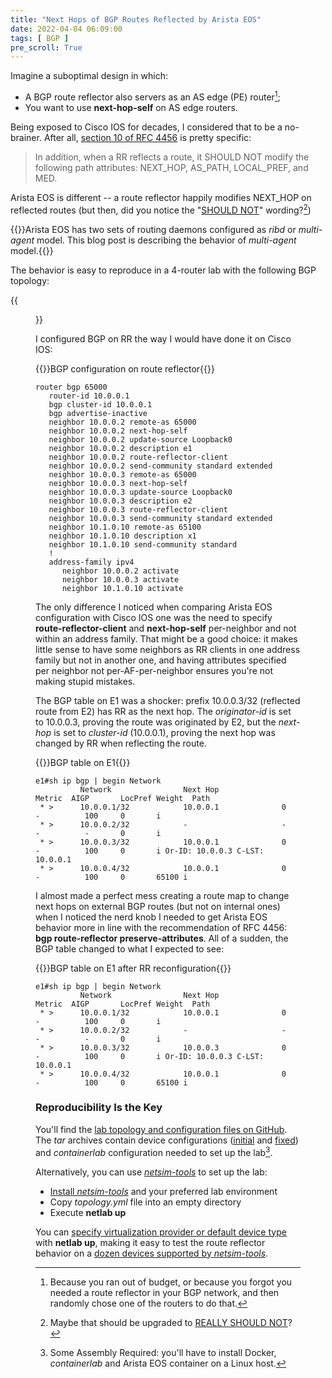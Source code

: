 ```yaml
---
title: "Next Hops of BGP Routes Reflected by Arista EOS"
date: 2022-04-04 06:09:00
tags: [ BGP ]
pre_scroll: True
---
```

Imagine a suboptimal design in which: 

* A BGP route reflector also servers as an AS edge (PE) router[^SD];
* You want to use **next-hop-self** on AS edge routers.

Being exposed to Cisco IOS for decades, I considered that to be a no-brainer. After all, [section 10 of RFC 4456](https://datatracker.ietf.org/doc/html/rfc4456#section-10) is pretty specific:

> In addition, when a RR reflects a route, it SHOULD NOT modify the following path attributes: NEXT_HOP, AS_PATH, LOCAL_PREF, and MED.

Arista EOS is different -- a route reflector happily modifies NEXT_HOP on reflected routes (but then, did you notice the "[SHOULD NOT](https://www.ietf.org/rfc/rfc2119.txt)" wording?[^RSN])
<!--more-->
[^SD]: Because you ran out of budget, or because you forgot you needed a route reflector in your BGP network, and then randomly chose one of the routers to do that.

[^RSN]: Maybe that should be upgraded to [REALLY SHOULD NOT](https://datatracker.ietf.org/doc/html/rfc6919#section-3)?

{{<note info>}}Arista EOS has two sets of routing daemons configured as *ribd* or *multi-agent* model. This blog post is describing the behavior of *multi-agent* model.{{</note>}}

The behavior is easy to reproduce in a 4-router lab with the following BGP topology:

{{<figure src="/2022/04/BGP-RR-next-hop-self-topology.png">}}

I configured BGP on RR the way I would have done it on Cisco IOS:

{{<cc>}}BGP configuration on route reflector{{</cc>}}
```
router bgp 65000
   router-id 10.0.0.1
   bgp cluster-id 10.0.0.1
   bgp advertise-inactive
   neighbor 10.0.0.2 remote-as 65000
   neighbor 10.0.0.2 next-hop-self
   neighbor 10.0.0.2 update-source Loopback0
   neighbor 10.0.0.2 description e1
   neighbor 10.0.0.2 route-reflector-client
   neighbor 10.0.0.2 send-community standard extended
   neighbor 10.0.0.3 remote-as 65000
   neighbor 10.0.0.3 next-hop-self
   neighbor 10.0.0.3 update-source Loopback0
   neighbor 10.0.0.3 description e2
   neighbor 10.0.0.3 route-reflector-client
   neighbor 10.0.0.3 send-community standard extended
   neighbor 10.1.0.10 remote-as 65100
   neighbor 10.1.0.10 description x1
   neighbor 10.1.0.10 send-community standard
   !
   address-family ipv4
      neighbor 10.0.0.2 activate
      neighbor 10.0.0.3 activate
      neighbor 10.1.0.10 activate
```

The only difference I noticed when comparing Arista EOS configuration with Cisco IOS one was the need to specify **route-reflector-client** and **next-hop-self** per-neighbor and not within an address family. That might be a good choice: it makes little sense to have some neighbors as RR clients in one address family but not in another one, and having attributes specified per neighbor not per-AF-per-neighbor ensures you're not making stupid mistakes.

The BGP table on E1 was a shocker: prefix 10.0.0.3/32 (reflected route from E2) has RR as the next hop. The *originator-id* is set to 10.0.0.3, proving the route was originated by E2, but the *next-hop* is set to *cluster-id* (10.0.0.1), proving the next hop was changed by RR when reflecting the route.

{{<cc>}}BGP table on E1{{</cc>}}
```
e1#sh ip bgp | begin Network
          Network                Next Hop              Metric  AIGP       LocPref Weight  Path
 * >      10.0.0.1/32            10.0.0.1              0       -          100     0       i
 * >      10.0.0.2/32            -                     -       -          -       0       i
 * >      10.0.0.3/32            10.0.0.1              0       -          100     0       i Or-ID: 10.0.0.3 C-LST: 10.0.0.1
 * >      10.0.0.4/32            10.0.0.1              0       -          100     0       65100 i
```

I almost made a perfect mess creating a route map to change next hops on external BGP routes (but not on internal ones) when I noticed the nerd knob I needed to get Arista EOS behavior more in line with the recommendation of RFC 4456: **‌bgp route-reflector preserve-attributes**. All of a sudden, the BGP table changed to what I expected to see:

{{<cc>}}BGP table on E1 after RR reconfiguration{{</cc>}}
```
e1#sh ip bgp | begin Network
          Network                Next Hop              Metric  AIGP       LocPref Weight  Path
 * >      10.0.0.1/32            10.0.0.1              0       -          100     0       i
 * >      10.0.0.2/32            -                     -       -          -       0       i
 * >      10.0.0.3/32            10.0.0.3              0       -          100     0       i Or-ID: 10.0.0.3 C-LST: 10.0.0.1
 * >      10.0.0.4/32            10.0.0.1              0       -          100     0       65100 i
```

### Reproducibility Is the Key

You'll find the [lab topology and configuration files on GitHub](https://github.com/ipspace/netsim-examples/tree/master/BGP/RR-next-hop-self). The *tar* archives contain device configurations  ([initial](https://github.com/ipspace/netsim-examples/raw/master/BGP/RR-next-hop-self/eos-rr-next-hop-self.tar.gz) and [fixed](https://github.com/ipspace/netsim-examples/raw/master/BGP/RR-next-hop-self/eos-rr-next-hop-self-fixed.tar.gz)) and *containerlab* configuration needed to set up the lab[^SAS]. 

[^SAS]: Some Assembly Required: you'll have to install Docker, *containerlab* and Arista EOS container on a Linux host.

Alternatively, you can use *[netsim-tools](https://netsim-tools.readthedocs.io/en/latest/index.html)* to set up the lab:

* [Install *netsim-tools*](https://netsim-tools.readthedocs.io/en/latest/install.html) and your preferred lab environment
* Copy *topology.yml* file into an empty directory
* Execute **netlab up**

You can [specify virtualization provider or default device type](https://netsim-tools.readthedocs.io/en/latest/netlab/up.html) with **netlab up**, making it easy to test the route reflector behavior on a [dozen devices supported by *netsim-tools*](https://netsim-tools.readthedocs.io/en/latest/platforms.html#supported-configuration-modules).